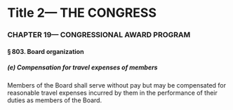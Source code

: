 
# Title 2— THE CONGRESS
### CHAPTER 19— CONGRESSIONAL AWARD PROGRAM
#### § 803. Board organization
##### (e) Compensation for travel expenses of members

Members of the Board shall serve without pay but may be compensated for reasonable travel expenses incurred by them in the performance of their duties as members of the Board.

